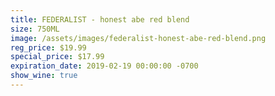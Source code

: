 ```yaml
---
title: FEDERALIST - honest abe red blend
size: 750ML
image: /assets/images/federalist-honest-abe-red-blend.png
reg_price: $19.99
special_price: $17.99
expiration_date: 2019-02-19 00:00:00 -0700
show_wine: true
---
```


